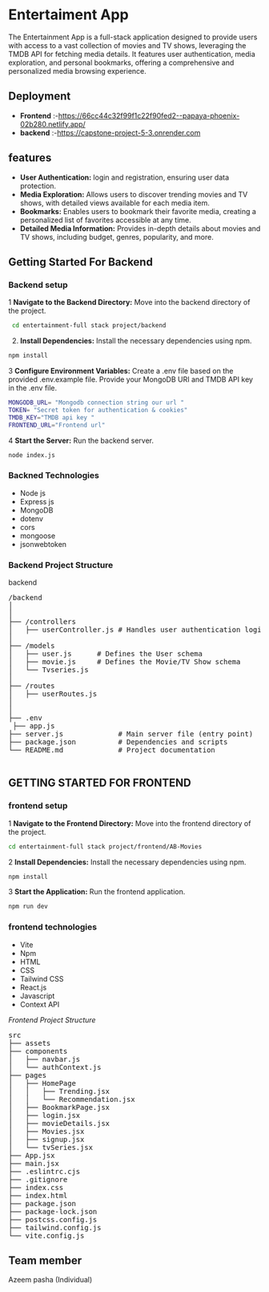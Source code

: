 # Entertaiment App
The Entertainment App is a full-stack application designed to provide users with access to a vast collection of movies and TV shows, leveraging the TMDB API for fetching media details. It features user authentication, media exploration, and personal bookmarks, offering a comprehensive and personalized media browsing experience.


## Deployment
- **Frontend** :-https://66cc44c32f99f1c22f90fed2--papaya-phoenix-02b280.netlify.app/
- **backend** :-https://capstone-project-5-3.onrender.com

## features
- **User Authentication:** login and registration, ensuring user data protection.
- **Media Exploration:** Allows users to discover trending movies and TV shows, with detailed views available for each media item.
- **Bookmarks:** Enables users to bookmark their favorite media, creating a personalized list of favorites accessible at any time.
- **Detailed Media Information:** Provides in-depth details about movies and TV shows, including budget, genres, popularity, and more.


## Getting Started For Backend
### Backend setup
1 **Navigate to the Backend Directory:** Move into the backend directory of the project.

 ```sh
  cd entertainment-full stack project/backend
   ```

 2. **Install Dependencies:** Install the necessary dependencies using npm.
 ```sh
npm install
 ```

3 **Configure Environment Variables:** Create a .env file based on the provided .env.example file. Provide your MongoDB URI and TMDB API key in the .env file.
 ```sh
MONGODB_URL= "Mongodb connection string our url "
TOKEN= "Secret token for authentication & cookies"
TMDB_KEY="TMDB api key "
FRONTEND_URL="Frontend url"
 ```

4 **Start the Server:** Run the backend server.
 ```sh
node index.js
 ```

### Backned Technologies
-  Node js
-  Express js
- MongoDB
-  dotenv
-  cors
-  mongoose
-  jsonwebtoken
  

  ### Backend Project Structure
  
backend
<pre>
/backend
│              
│
├── /controllers
│   ├── userController.js # Handles user authentication logic (login, signup)
│
├── /models
│   ├── user.js      # Defines the User schema
│   ├── movie.js     # Defines the Movie/TV Show schema
│   └── Tvseries.js
│
├── /routes
│   ├── userRoutes.js
│  
│
├── .env
 ├── app.js
├── server.js             # Main server file (entry point)
├── package.json          # Dependencies and scripts
└── README.md             # Project documentation

</pre>



  ## GETTING STARTED FOR FRONTEND

   ### frontend setup
1 **Navigate to the Frontend Directory:** Move into the frontend directory of the project.
 ```sh
cd entertainment-full stack project/frontend/AB-Movies
 ```

2 **Install Dependencies:** Install the necessary dependencies using npm.
 ```sh
npm install
 ```

3 **Start the Application:** Run the frontend application.
 ```sh
npm run dev
 ```



### frontend technologies
- Vite
- Npm
- HTML
- CSS
- Tailwind CSS
- React.js
- Javascript
- Context API

*Frontend Project Structure*
<pre>
src
├── assets
├── components
│   ├── navbar.js
│   └── authContext.js
├── pages
│   ├── HomePage
│   │   ├── Trending.jsx
│   │   └── Recommendation.jsx
│   ├── BookmarkPage.jsx
│   ├── login.jsx
│   ├── movieDetails.jsx
│   ├── Movies.jsx
│   ├── signup.jsx
│   └── tvSeries.jsx
├── App.jsx
├── main.jsx
├── .eslintrc.cjs
├── .gitignore
├── index.css
├── index.html
├── package.json
├── package-lock.json
├── postcss.config.js
├── tailwind.config.js
└── vite.config.js
</pre>



## Team member
  Azeem pasha (Individual)
